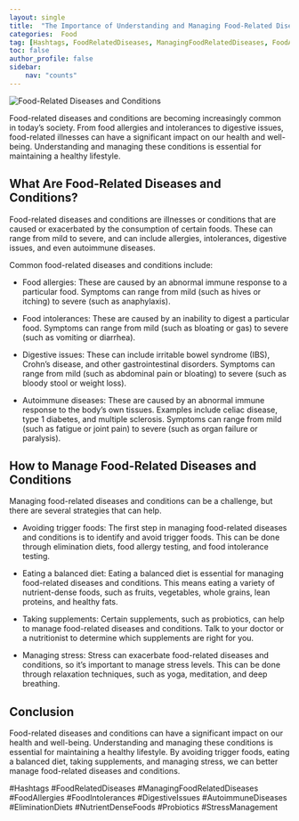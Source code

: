 ```yaml
---
layout: single
title:  "The Importance of Understanding and Managing Food-Related Diseases and Conditions"
categories:  Food
tag: [Hashtags, FoodRelatedDiseases, ManagingFoodRelatedDiseases, FoodAllergies, FoodIntolerances, DigestiveIssues, AutoimmuneDiseases, EliminationDiets, NutrientDenseFoods, Probiotics, StressManagement, ]
toc: false
author_profile: false
sidebar:
    nav: "counts"
---
```

    
![Food-Related Diseases and Conditions](https://images.pexels.com/photos/1640777/pexels-photo-1640777.jpeg?auto=compress&cs=tinysrgb&dpr=2&h=650&w=940)

Food-related diseases and conditions are becoming increasingly common in today’s society. From food allergies and intolerances to digestive issues, food-related illnesses can have a significant impact on our health and well-being. Understanding and managing these conditions is essential for maintaining a healthy lifestyle.

## What Are Food-Related Diseases and Conditions?

Food-related diseases and conditions are illnesses or conditions that are caused or exacerbated by the consumption of certain foods. These can range from mild to severe, and can include allergies, intolerances, digestive issues, and even autoimmune diseases.

Common food-related diseases and conditions include:

* Food allergies: These are caused by an abnormal immune response to a particular food. Symptoms can range from mild (such as hives or itching) to severe (such as anaphylaxis).

* Food intolerances: These are caused by an inability to digest a particular food. Symptoms can range from mild (such as bloating or gas) to severe (such as vomiting or diarrhea).

* Digestive issues: These can include irritable bowel syndrome (IBS), Crohn’s disease, and other gastrointestinal disorders. Symptoms can range from mild (such as abdominal pain or bloating) to severe (such as bloody stool or weight loss).

* Autoimmune diseases: These are caused by an abnormal immune response to the body’s own tissues. Examples include celiac disease, type 1 diabetes, and multiple sclerosis. Symptoms can range from mild (such as fatigue or joint pain) to severe (such as organ failure or paralysis).

## How to Manage Food-Related Diseases and Conditions

Managing food-related diseases and conditions can be a challenge, but there are several strategies that can help.

* Avoiding trigger foods: The first step in managing food-related diseases and conditions is to identify and avoid trigger foods. This can be done through elimination diets, food allergy testing, and food intolerance testing.

* Eating a balanced diet: Eating a balanced diet is essential for managing food-related diseases and conditions. This means eating a variety of nutrient-dense foods, such as fruits, vegetables, whole grains, lean proteins, and healthy fats.

* Taking supplements: Certain supplements, such as probiotics, can help to manage food-related diseases and conditions. Talk to your doctor or a nutritionist to determine which supplements are right for you.

* Managing stress: Stress can exacerbate food-related diseases and conditions, so it’s important to manage stress levels. This can be done through relaxation techniques, such as yoga, meditation, and deep breathing.

## Conclusion

Food-related diseases and conditions can have a significant impact on our health and well-being. Understanding and managing these conditions is essential for maintaining a healthy lifestyle. By avoiding trigger foods, eating a balanced diet, taking supplements, and managing stress, we can better manage food-related diseases and conditions.

#Hashtags
#FoodRelatedDiseases #ManagingFoodRelatedDiseases #FoodAllergies #FoodIntolerances #DigestiveIssues #AutoimmuneDiseases #EliminationDiets #NutrientDenseFoods #Probiotics #StressManagement